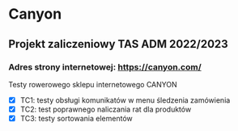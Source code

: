 # Canyon

## Projekt zaliczeniowy TAS ADM 2022/2023

### Adres strony internetowej: https://canyon.com/
Testy rowerowego sklepu internetowego CANYON
- [x] TC1: testy obsługi komunikatów w menu śledzenia zamówienia
- [x] TC2: test poprawnego naliczania rat dla produktów
- [x] TC3: testy sortowania elementów
